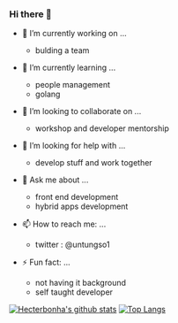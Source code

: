 ### Hi there 👋

- 🔭 I’m currently working on ...
  - bulding a team
  
- 🌱 I’m currently learning ...
  - people management
  - golang
  
- 👯 I’m looking to collaborate on ...
  - workshop and developer mentorship
  
- 🤔 I’m looking for help with ...
  - develop stuff and work together
  
- 💬 Ask me about ...
  - front end development
  - hybrid apps development
  
- 📫 How to reach me: ...
  - twitter : @untungso1
  
- ⚡ Fun fact: ...
  - not having it background
  - self taught developer
  
[![Hecterbonha's github stats](https://github-readme-stats.vercel.app/api?username=hecterbonha)](https://github.com/anuraghazra/github-readme-stats)
[![Top Langs](https://github-readme-stats.vercel.app/api/top-langs/?username=hecterbonha&hide=css,html,vue)](https://github.com/anuraghazra/github-readme-stats)


